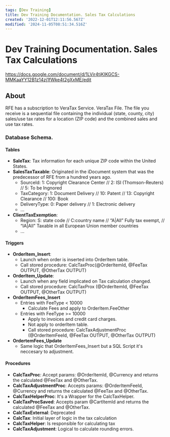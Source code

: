 ```yaml
---
tags: [Dev Training]
title: Dev Training Documentation. Sales Tax Calculations
created: '2022-12-01T12:11:56.567Z'
modified: '2024-11-05T08:51:34.516Z'
---
```


# Dev Training Documentation. Sales Tax Calculations
https://docs.google.com/document/d/1LVir4tjKIKGCS-MMKaaYY12B1z14zj1fWke4t2gXxME/edit

## About
RFE has a subscription to VeraTax Service. 
VeraTax  File. The  file  you  receive  is  a  sequential  file containing the individual (state, county, city) sales/use tax rates for a location (ZIP code) and the combined sales and use tax rates.

### Database Schema.
#### Tables
- **SaleTax**: Tax information for each unique ZIP code within the United States.
- **SalesTaxTaxable**: Originated in the iDocument system that was the predecessor of RFE from a hundred years ago. 
    * SourceId: 1: Copyright Clearance Center // 2: ISI (Thomson-Reuters) // 5: To be Ingnored
    * TaxCategory: 1: Document Delivery // 10: Patent // 13: Copyright Clearance // 100: Book
    * DeliveryType: 0: Paper delivery // 1: Electronic delivery
    * ...
- **ClientTaxExemption**:  
    * Region: S: state code // C:country name // “A|All” Fully tax exempt, // “IA|All” Taxable in all European Union member countries
    * ...

#### Triggers
- **OrderItem_Insert**: 
    * Launch when order is inserted into OrderItem table.
    * Call stored procedure: CalcTaxProc(@OrderItemId, @FeeTax OUTPUT, @OtherTax OUTPUT)
- **OrderItem_Update**:
    * Launch when any field implicated on Tax calculation changed.
    * Call stored procedure: CalcTaxProx (@OrderItemId, @FeeTax OUTPUT, @OtherTax OUTPUT) 
- **OrderItemFees_Insert**
    * Entries with FeeType < 10000
        - Calculate Fees and apply to OrderItem.FeeOther
    * Entries with FeeType >= 10000
        - Apply to invoices and credit card charges.
        - Not apply to orderItem table. 
        - Call stored procedure: CalcTaxAdjustmentProc (@OrderItemFeeId, @FeeTax OUTPUT, @OtherTax OUTPUT) 
- **OrdertemFees_Update**
    * Same logic that OrderItemFees_Insert but a SQL Script it's neccesary to adjustment.

#### Procedures
- **CalcTaxProc**: Accept params: @OrderItemId, @Currency and returns the calculated @FeeTax and @OtherTax.
- **CalcTaxAdjustmentProc**: Accepts params: @OrderItemFeeId, @Currency and returns the calculated @FeeTax and @OtherTax.
- **CalcTaxHelperProc**: It's a Wrapper for the CalcTaxHelper.
- **CalcTaxProcSaved**: Accepts param @CartItemId and returns the calculated @FeeTax and @OtherTax.
- **CalcTaxExternal**: Deprecated
- **CalcTax**: Initial layer of logic in the tax calculation
- **CalcTaxHelper**: Is responsible for calculating tax
- **CalcTaxAdjustment**: Logical to calculate rounding errors.
